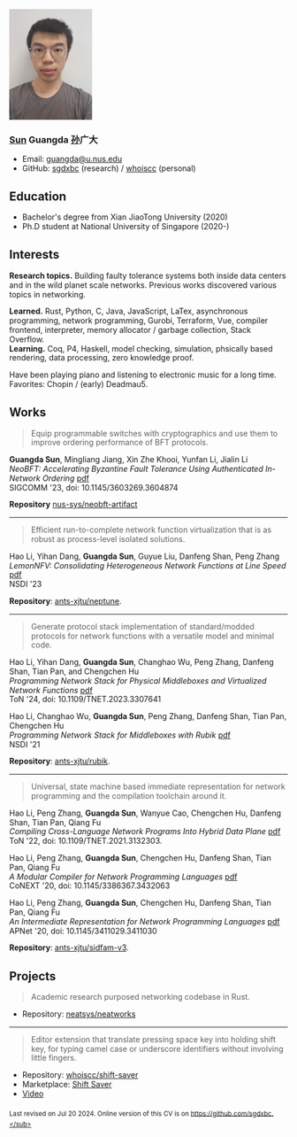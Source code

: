 <img src="pic.jpg" width="150">

### **<ins>Sun</ins> Guangda <ins>孙</ins>广大**

* Email: guangda@u.nus.edu
* GitHub: [sgdxbc](https://github.com/sgdxbc) (research) / [whoiscc](https://github.com/whoiscc) (personal)

## Education

* Bachelor's degree from Xian JiaoTong University (2020)
* Ph.D student at National University of Singapore (2020-)

## Interests

**Research topics.**
Building faulty tolerance systems both inside data centers and in the wild planet scale networks.
Previous works discovered various topics in networking.

**Learned.**
Rust, Python, C, Java, JavaScript, LaTex, asynchronous programming, network programming, Gurobi, Terraform, Vue, compiler frontend, interpreter, memory allocator / garbage collection, Stack Overflow. \
**Learning.**
Coq, P4, Haskell, model checking, simulation, phsically based rendering, data processing, zero knowledge proof.

Have been playing piano and listening to electronic music for a long time.
Favorites: Chopin / (early) Deadmau5.

<div style="break-after:page"></div>

## Works

> Equip programmable switches with cryptographics and use them to improve ordering performance of BFT protocols.

**Guangda Sun**, Mingliang Jiang, Xin Zhe Khooi, Yunfan Li, Jialin Li \
*NeoBFT: Accelerating Byzantine Fault Tolerance Using Authenticated In-Network Ordering* [pdf](papers/3603269.3604874.pdf) \
SIGCOMM '23, doi: 10.1145/3603269.3604874

**Repository** [nus-sys/neobft-artifact](https://github.com/nus-sys/neobft-artifact)

----

> Efficient run-to-complete network function virtualization that is as robust as process-level isolated solutions.

Hao Li, Yihan Dang, **Guangda Sun**, Guyue Liu, Danfeng Shan, Peng Zhang \
*LemonNFV: Consolidating Heterogeneous Network Functions at Line Speed* [pdf](papers/nsdi23-li-hao.pdf) \
NSDI '23

**Repository**: [ants-xjtu/neptune](https://github.com/ants-xjtu/neptune).

----

> Generate protocol stack implementation of standard/modded protocols for network functions with a versatile model and minimal code.

Hao Li, Yihan Dang, **Guangda Sun**, Changhao Wu, Peng Zhang, Danfeng Shan, Tian Pan, and Chengchen Hu \
*Programming Network Stack for Physical Middleboxes and Virtualized Network Functions* [pdf](papers/TNET.2023.3307641.pdf) \
ToN '24, doi: 10.1109/TNET.2023.3307641

Hao Li, Changhao Wu, **Guangda Sun**, Peng Zhang, Danfeng Shan, Tian Pan, Chengchen Hu \
*Programming Network Stack for Middleboxes with Rubik* [pdf](papers/nsdi21-li.pdf) \
NSDI '21

**Repository**: [ants-xjtu/rubik](https://github.com/ants-xjtu/rubik).

----

> Universal, state machine based immediate representation for network programming and the compilation toolchain around it.

Hao Li, Peng Zhang, **Guangda Sun**, Wanyue Cao, Chengchen Hu, Danfeng Shan, Tian Pan, Qiang Fu \
*Compiling Cross-Language Network Programs Into Hybrid Data Plane* [pdf](papers/coder-ton22-li.pdf) \
ToN '22, doi: 10.1109/TNET.2021.3132303.

Hao Li, Peng Zhang, **Guangda Sun**, Chengchen Hu, Danfeng Shan, Tian Pan, Qiang Fu \
*A Modular Compiler for Network Programming Languages* [pdf](papers/coder-conext20-li.pdf) \
CoNEXT '20, doi: 10.1145/3386367.3432063

Hao Li, Peng Zhang, **Guangda Sun**, Chengchen Hu, Danfeng Shan, Tian Pan, Qiang Fu \
*An Intermediate Representation for Network Programming Languages* [pdf](papers/apnet20-final4.pdf) \
APNet '20, doi: 10.1145/3411029.3411030

**Repository**: [ants-xjtu/sidfam-v3](https://github.com/ants-xjtu/sidfam-v3).

## Projects

> Academic research purposed networking codebase in Rust.

* Repository: [neatsys/neatworks](https://github.com/neatsys/neatworks)

----

> Editor extension that translate pressing space key into holding shift key, for typing camel case or underscore identifiers without involving little fingers.

* Repository: [whoiscc/shift-saver](https://github.com/whoiscc/shift-saver)
* Marketplace: [Shift Saver](https://marketplace.visualstudio.com/items?itemName=correctizer.shift-saver)
* [Video](https://www.bilibili.com/video/BV1FT4y1K7fn)

<sub>Last revised on Jul 20 2024. Online version of this CV is on https://github.com/sgdxbc.</sub>

<script>document.body.className = 'libertinus'</script>
<style>body { line-height: 1.2; }</style>